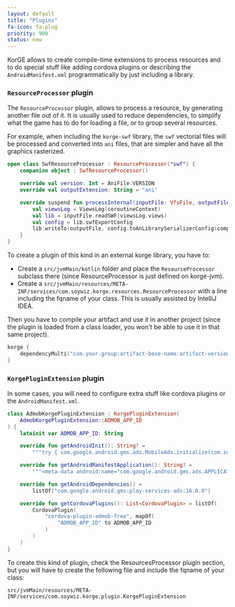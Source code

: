```yaml
---
layout: default
title: "Plugins"
fa-icon: fa-plug
priority: 900
status: new
---
```


KorGE allows to create compile-time extensions to process resources and to do special stuff
like adding cordova plugins or describing the `AndroidManifest.xml` programmatically by just including
a library.

### `ResourceProcessor` plugin

The `ResourceProcessor` plugin, allows to process a resource, by generating another file out of it.
It is usually used to reduce dependencies, to simplify what the game has to do for loading a file,
or to group several resources.

For example, when including the `korge-swf` library, the `swf` vectorial files will be processed
and converted into `ani` files, that are simpler and have all the graphics rasterized. 

```kotlin
open class SwfResourceProcessor : ResourceProcessor("swf") {
	companion object : SwfResourceProcessor()

	override val version: Int = AniFile.VERSION
	override val outputExtension: String = "ani"

	override suspend fun processInternal(inputFile: VfsFile, outputFile: VfsFile) {
		val viewsLog = ViewsLog(coroutineContext)
		val lib = inputFile.readSWF(viewsLog.views)
		val config = lib.swfExportConfig
		lib.writeTo(outputFile, config.toAnLibrarySerializerConfig(compression = 1.0))
	}
}
```

To create a plugin of this kind in an external korge library, you have to:

* Create a `src/jvmMain/kotlin` folder and place the `ResourceProcessor` subclass there (since ResourceProcessor is just defined on korge-jvm).
* Create a `src/jvmMain/resources/META-INF/services/com.soywiz.korge.resources.ResourceProcessor` with a line including the fqname of your class. This is usually assisted by IntelliJ IDEA.

Then you have to compile your artifact and use it in another project (since the plugin is loaded from a class loader, you won't be able to use it in that same project).

```kotlin
korge {
    dependencyMulti("com.your.group:artifact-base-name:artifact-version")
}
```

### `KorgePluginExtension` plugin

In some cases, you will need to configure extra stuff like cordova plugins or the `AndroidManifest.xml`. 

```kotlin
class AdmobKorgePluginExtension : KorgePluginExtension(
	AdmobKorgePluginExtension::ADMOB_APP_ID
) {
	lateinit var ADMOB_APP_ID: String

	override fun getAndroidInit(): String? =
		"""try { com.google.android.gms.ads.MobileAds.initialize(com.soywiz.korio.android.androidContext(), ${ADMOB_APP_ID.quoted}) } catch (e: Throwable) { e.printStackTrace() }"""

	override fun getAndroidManifestApplication(): String? =
		"""<meta-data android:name="com.google.android.gms.ads.APPLICATION_ID" android:value=${ADMOB_APP_ID.quoted} >"""

	override fun getAndroidDependencies() =
		listOf("com.google.android.gms:play-services-ads:16.0.0")

	override fun getCordovaPlugins(): List<CordovaPlugin> = listOf(
		CordovaPlugin(
			"cordova-plugin-admob-free", mapOf(
				"ADMOB_APP_ID" to ADMOB_APP_ID
			)
		)
	)
}
```

To create this kind of plugin, check the ResourcesProcessor plugin section, but you will have to create the following file and include the fqname of your class:

`src/jvmMain/resources/META-INF/services/com.soywiz.korge.plugin.KorgePluginExtension`
